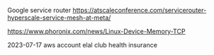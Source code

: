 Google
	service router https://atscaleconference.com/servicerouter-hyperscale-service-mesh-at-meta/
	
https://www.phoronix.com/news/Linux-Device-Memory-TCP
	
2023-07-17
	aws account
	elal club
	health insurance
	